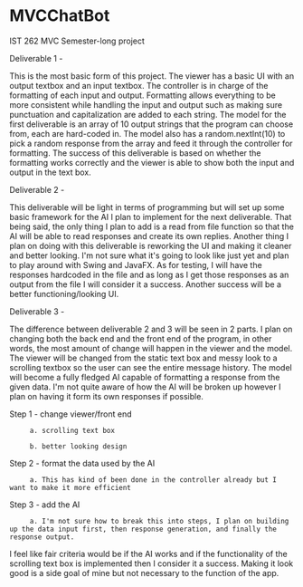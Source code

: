 # MVCChatBot
IST 262 MVC Semester-long project 

Deliverable 1 - 

This is the most basic form of this project. The viewer has a basic UI with an output textbox and an input textbox. The controller is in charge of the formatting of each input and output. Formatting allows everything to be more consistent while handling the input and output such as making sure punctuation and capitalization are added to each string. The model for the first deliverable is an array of 10 output strings that the program can choose from, each are hard-coded in. The model also has a random.nextInt(10) to pick a random response from the array and feed it through the controller for formatting. The success of this deliverable is based on whether the formatting works correctly and the viewer is able to show both the input and output in the text box. 

Deliverable 2 -

This deliverable will be light in terms of programming but will set up some basic framework for the AI I plan to implement for the next deliverable. That being said, the only thing I plan to add is a read from file function so that the AI will be able to read responses and create its own replies. Another thing I plan on doing with this deliverable is reworking the UI and making it cleaner and better looking. I'm not sure what it's going to look like just yet and plan to play around with Swing and JavaFX. As for testing, I will have the responses hardcoded in the file and as long as I get those responses as an output from the file I will consider it a success. Another success will be a better functioning/looking UI. 

Deliverable 3 -

The difference between deliverable 2 and 3 will be seen in 2 parts. I plan on changing both the back end and the front end of the program, in other words, the most amount of change will happen in the viewer and the model. The viewer will be changed from the static text box and messy look to a scrolling textbox so the user can see the entire message history. The model will become a fully fledged AI capable of formatting a response from the given data. I'm not quite aware of how the AI will be broken up however I plan on having it form its own responses if possible.

Step 1 - change viewer/front end

         a. scrolling text box

         b. better looking design

Step 2 - format the data used by the AI

         a. This has kind of been done in the controller already but I want to make it more efficient

Step 3 - add the AI

         a. I'm not sure how to break this into steps, I plan on building up the data input first, then response generation, and finally the response output.

 

I feel like fair criteria would be if the AI works and if the functionality of the scrolling text box is implemented then I consider it a success. Making it look good is a side goal of mine but not necessary to the function of the app.

